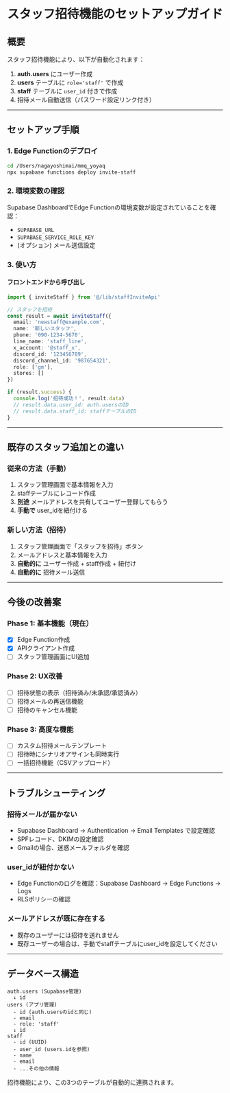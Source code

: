 # スタッフ招待機能のセットアップガイド

## 概要

スタッフ招待機能により、以下が自動化されます：

1. **auth.users** にユーザー作成
2. **users** テーブルに `role='staff'` で作成
3. **staff** テーブルに `user_id` 付きで作成
4. 招待メール自動送信（パスワード設定リンク付き）

---

## セットアップ手順

### 1. Edge Functionのデプロイ

```bash
cd /Users/nagayoshimai/mmq_yoyaq
npx supabase functions deploy invite-staff
```

### 2. 環境変数の確認

Supabase DashboardでEdge Functionの環境変数が設定されていることを確認：
- `SUPABASE_URL`
- `SUPABASE_SERVICE_ROLE_KEY`
- (オプション) メール送信設定

### 3. 使い方

#### フロントエンドから呼び出し

```typescript
import { inviteStaff } from '@/lib/staffInviteApi'

// スタッフを招待
const result = await inviteStaff({
  email: 'newstaff@example.com',
  name: '新しいスタッフ',
  phone: '090-1234-5678',
  line_name: 'staff_line',
  x_account: '@staff_x',
  discord_id: '123456789',
  discord_channel_id: '987654321',
  role: ['gm'],
  stores: []
})

if (result.success) {
  console.log('招待成功！', result.data)
  // result.data.user_id: auth.usersのID
  // result.data.staff_id: staffテーブルのID
}
```

---

## 既存のスタッフ追加との違い

### 従来の方法（手動）
1. スタッフ管理画面で基本情報を入力
2. staffテーブルにレコード作成
3. **別途** メールアドレスを共有してユーザー登録してもらう
4. **手動で** user_idを紐付ける

### 新しい方法（招待）
1. スタッフ管理画面で「スタッフを招待」ボタン
2. メールアドレスと基本情報を入力
3. **自動的に** ユーザー作成 + staff作成 + 紐付け
4. **自動的に** 招待メール送信

---

## 今後の改善案

### Phase 1: 基本機能（現在）
- [x] Edge Function作成
- [x] APIクライアント作成
- [ ] スタッフ管理画面にUI追加

### Phase 2: UX改善
- [ ] 招待状態の表示（招待済み/未承認/承認済み）
- [ ] 招待メールの再送信機能
- [ ] 招待のキャンセル機能

### Phase 3: 高度な機能
- [ ] カスタム招待メールテンプレート
- [ ] 招待時にシナリオアサインも同時実行
- [ ] 一括招待機能（CSVアップロード）

---

## トラブルシューティング

### 招待メールが届かない
- Supabase Dashboard → Authentication → Email Templates で設定確認
- SPFレコード、DKIMの設定確認
- Gmailの場合、迷惑メールフォルダを確認

### user_idが紐付かない
- Edge Functionのログを確認：Supabase Dashboard → Edge Functions → Logs
- RLSポリシーの確認

### メールアドレスが既に存在する
- 既存のユーザーには招待を送れません
- 既存ユーザーの場合は、手動でstaffテーブルにuser_idを設定してください

---

## データベース構造

```
auth.users (Supabase管理)
  ↓ id
users (アプリ管理)
  - id (auth.usersのidと同じ)
  - email
  - role: 'staff'
  ↓ id
staff
  - id (UUID)
  - user_id (users.idを参照)
  - name
  - email
  - ...その他の情報
```

招待機能により、この3つのテーブルが自動的に連携されます。

